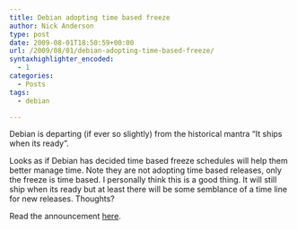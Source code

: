 ```yaml
---
title: Debian adopting time based freeze
author: Nick Anderson
type: post
date: 2009-08-01T18:50:59+00:00
url: /2009/08/01/debian-adopting-time-based-freeze/
syntaxhighlighter_encoded:
  - 1
categories:
  - Posts
tags:
  - debian

---
```

Debian is departing (if ever so slightly) from the historical mantra &#8220;It ships when its ready&#8221;.

Looks as if Debian has decided time based freeze schedules will help them better manage time. Note they are not adopting time based releases, only the freeze is time based. I personally think this is a good thing. It will still ship when its ready but at least there will be some semblance of a time line for new releases. Thoughts?

Read the announcement [here][1].

 [1]: http://www.debian.org/News/2009/20090729